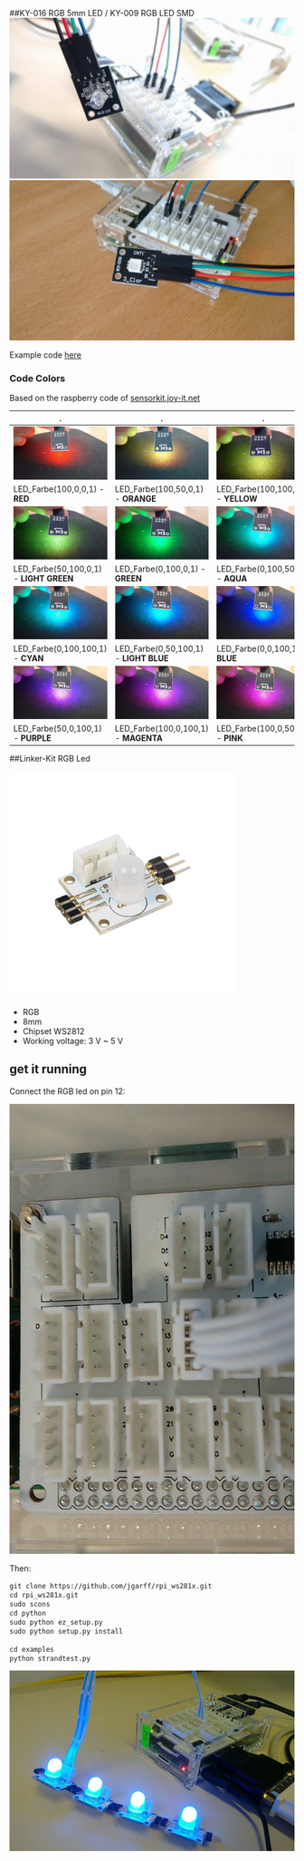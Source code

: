##KY-016 RGB 5mm LED / KY-009 RGB LED SMD 
![image](pic3.jpg)
![image](pic4.jpg)

Example code [here](rgb.py)

### Code Colors
Based on the raspberry code of [sensorkit.joy-it.net](http://sensorkit.joy-it.net/index.php?title=KY-016_RGB_5mm_LED_Modul)

. |. | .
------------ | ------------- | -------
![red](images/1.jpg) | ![red](images/2.jpg) | ![red](images/3.jpg)
LED_Farbe(100,0,0,1) - **RED**  |    LED_Farbe(100,50,0,1) - **ORANGE**  |  LED_Farbe(100,100,0,1) - **YELLOW**
![red](images/4.jpg) | ![red](images/5.jpg) | ![red](images/6.jpg)
LED_Farbe(50,100,0,1) - **LIGHT GREEN**  |    LED_Farbe(0,100,0,1) - **GREEN**  |  LED_Farbe(0,100,50,1) - **AQUA**
![red](images/7.jpg) | ![red](images/8.jpg) | ![red](images/9.jpg)
LED_Farbe(0,100,100,1) - **CYAN**  |    LED_Farbe(0,50,100,1) - **LIGHT BLUE**  |  LED_Farbe(0,0,100,1) - **BLUE**
![red](images/10.jpg)| ![red](images/11.jpg) | ![red](images/12.jpg)
LED_Farbe(50,0,100,1) - **PURPLE**  |    LED_Farbe(100,0,100,1) - **MAGENTA**  |  LED_Farbe(100,0,50,1) - **PINK**

##Linker-Kit RGB Led

![image](rgbled.jpg)

* RGB
* 8mm
* Chipset WS2812
* Working voltage: 3 V  ~  5 V


## get it running

Connect the RGB led on pin 12:

![image](pic2.jpg)

Then:

    git clone https://github.com/jgarff/rpi_ws281x.git
    cd rpi_ws281x.git
    sudo scons
    cd python
    sudo python ez_setup.py
    sudo python setup.py install
    
    cd examples
    python strandtest.py



![image](pic1.jpg)
